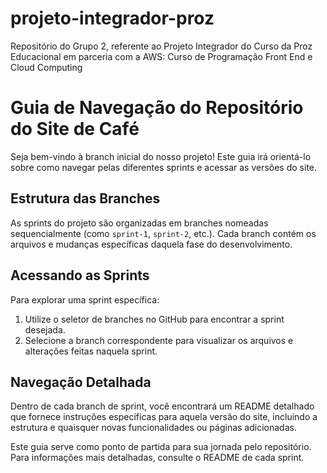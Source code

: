 # projeto-integrador-proz
Repositório do Grupo 2, referente ao Projeto Integrador do Curso da Proz Educacional em parceria com a AWS: Curso de Programação Front End e Cloud Computing

# Guia de Navegação do Repositório do Site de Café
 
Seja bem-vindo à branch inicial do nosso projeto! Este guia irá orientá-lo sobre como navegar pelas diferentes sprints e acessar as versões do site.
 
## Estrutura das Branches

As sprints do projeto são organizadas em branches nomeadas sequencialmente (como `sprint-1`, `sprint-2`, etc.). Cada branch contém os arquivos e mudanças específicas daquela fase do desenvolvimento.
 
## Acessando as Sprints

Para explorar uma sprint específica:
1. Utilize o seletor de branches no GitHub para encontrar a sprint desejada.
2. Selecione a branch correspondente para visualizar os arquivos e alterações feitas naquela sprint.
 
## Navegação Detalhada

Dentro de cada branch de sprint, você encontrará um README detalhado que fornece instruções específicas para aquela versão do site, incluindo a estrutura e quaisquer novas funcionalidades ou páginas adicionadas.

Este guia serve como ponto de partida para sua jornada pelo repositório. Para informações mais detalhadas, consulte o README de cada sprint.
